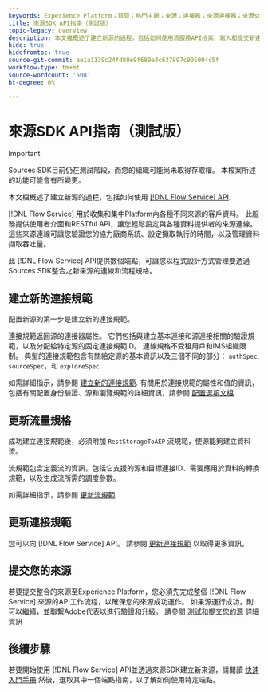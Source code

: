 ```yaml
---
keywords: Experience Platform；首頁；熱門主題；來源；連接器；來源連接器；來源sdk;sdk; SDK
title: 來源SDK API指南（測試版）
topic-legacy: overview
description: 本文檔概述了建立新源的過程，包括如何使用流服務API檢索、寫入和提交新連接規範的步驟。
hide: true
hidefromtoc: true
source-git-commit: ae1a1139c24fd80e9f689e4c637897c905004c5f
workflow-type: tm+mt
source-wordcount: '508'
ht-degree: 0%

---
```


# 來源SDK API指南（測試版）

>[!IMPORTANT]
>
>Sources SDK目前仍在測試階段，而您的組織可能尚未取得存取權。 本檔案所述的功能可能會有所變更。

本文檔概述了建立新源的過程，包括如何使用 [[!DNL Flow Service] API](https://www.adobe.io/experience-platform-apis/references/flow-service/).

[!DNL Flow Service] 用於收集和集中Platform內各種不同來源的客戶資料。 此服務提供使用者介面和RESTful API，讓您輕鬆設定與各種資料提供者的來源連線。 這些來源連線可讓您驗證您的協力廠商系統、設定擷取執行的時間，以及管理資料擷取吞吐量。

此 [!DNL Flow Service] API提供數個端點，可讓您以程式設計方式管理要透過Sources SDK整合之新來源的連線和流程規格。

## 建立新的連接規範

配置新源的第一步是建立新的連接規範。

連接規範返回源的連接器屬性。 它們包括與建立基本連接和源連接相關的驗證規範，以及分配給特定源的固定連接規範ID。 連線規格不受租用戶和IMS組織限制。 典型的連接規範包含有關給定源的基本資訊以及三個不同的部分： `authSpec`, `sourceSpec`，和 `exploreSpec`.

如需詳細指示，請參閱 [建立新的連接規範](./create.md). 有關用於連接規範的屬性和值的資訊，包括有關配置身份驗證、源和瀏覽規範的詳細資訊，請參閱 [配置選項文檔](../config/config.md).

## 更新流量規格

成功建立連接規範後，必須附加 `RestStorageToAEP` 流規範，使源能夠建立資料流。

流規範包含定義流的資訊，包括它支援的源和目標連接ID、需要應用於資料的轉換規範，以及生成流所需的調度參數。

如需詳細指示，請參閱 [更新流規範](./update-flow-specs.md).

## 更新連接規範

您可以向 [!DNL Flow Service] API。 請參閱 [更新連接規範](./update-connection-specs.md) 以取得更多資訊。

## 提交您的來源

若要提交整合的來源至Experience Platform，您必須先完成整個 [!DNL Flow Service] 來源的API工作流程，以確保您的來源成功運作。 如果源運行成功，則可以繼續，並聯繫Adobe代表以進行驗證和升級。 請參閱 [測試和提交您的源](./submit.md) 詳細資訊

## 後續步驟

若要開始使用 [!DNL Flow Service] API並透過來源SDK建立新來源，請閱讀 [快速入門手冊](./getting-started.md) 然後，選取其中一個端點指南，以了解如何使用特定端點。